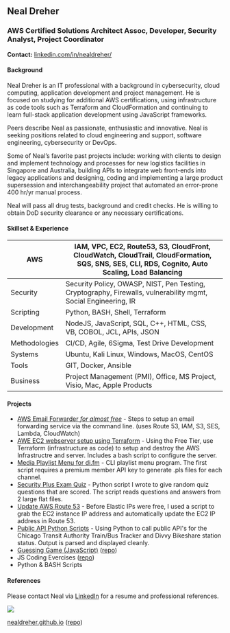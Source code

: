 ## Neal Dreher 
### AWS Certified Solutions Architect Assoc, Developer, Security Analyst, Project Coordinator

**Contact:** [linkedin.com/in/nealdreher/](https://www.linkedin.com/in/nealdreher/)

#### Background

Neal Dreher is an IT professional with a background in cybersecurity, cloud computing, application development and project management. He is focused on studying for additional AWS certifications, using infrastructure as code tools such as Terraform and CloudFormation and continuing to learn full-stack application development using JavaScript frameworks.

Peers describe Neal as passionate, enthusiastic and innovative. Neal is seeking positions related to cloud engineering and support, software engineering, cybersecurity or DevOps.

Some of Neal’s favorite past projects include: working with clients to design and implement technology and processes for new logistics facilities in Singapore and Australia, building APIs to integrate web front-ends into legacy applications and designing, coding and implementing a large product supersession and interchangeability project that automated an error-prone 400 hr/yr manual process.

Neal will pass all drug tests, background and credit checks. He is willing to obtain DoD security clearance or any necessary certifications.

#### Skillset & Experience

| AWS | IAM, VPC, EC2, Route53, S3, CloudFront, CloudWatch, CloudTrail, CloudFormation, SQS, SNS, SES, CLI, RDS, Cognito, Auto Scaling, Load Balancing | 
|--|--|
| Security | Security Policy, OWASP, NIST, Pen Testing, Cryptography, Firewalls, vulnerability mgmt, Social Engineering, IR  |
| Scripting | Python, BASH, Shell, Terraform |
| Development | NodeJS, JavaScript, SQL, C++, HTML, CSS, VB, COBOL, JCL, APIs, JSON |
| Methodologies | CI/CD, Agile, 6Sigma, Test Drive Development |
| Systems | Ubuntu, Kali Linux, Windows, MacOS, CentOS | 
| Tools | GIT, Docker, Ansible |
| Business | Project Management (PMI), Office, MS Project, Visio, Mac, Apple Products |

#### Projects

- [AWS Email Forwarder *for almost free*](https://nealalan.github.io/AWS-Email-Forwarder/) - Steps to setup an email forwarding service via the command line. (uses Route 53, IAM, S3, SES, Lambda, CloudWatch)
- [AWE EC2 webserver setup using Terraform](https://nealalan.github.io/LAB-AWS_webserver_via_terraform/) - Using the Free Tier, use Terraform (infrastructure as code) to setup and destroy the AWS Infrastructre and server. Includes a bash script to configure the server.
- [Media Playlist Menu for di.fm](https://nealalan.github.io/di.fm_playlist_menu/) - CLI playlist menu program. The first script requires a premium member API key to generate .pls files for each channel.
- [Security Plus Exam Quiz](https://nealalan.github.io/quiz-giver-sec-plus/) - Python script I wrote to give random quiz questions that are scored. The script reads questions and answers from 2 large flat files.
- [Update AWS Route 53](https://nealalan.github.io/update_route53/) - Before Elastic IPs were free, I used a script to grab the EC2 instance IP address and automatically update the EC2 IP address in Route 53.
- [Public API Python Scripts](https://github.com/nealalan/Transportation) - Using Python to call public API's for the Chicago Transit Authority Train/Bus Tracker and Divvy Bikeshare station status. Output is parsed and displayed cleanly.
- [Guessing Game (JavaScript)](https://nealalan.github.io/js-guessing-game/) ([repo](https://github.com/nealalan/js-guessing-game))
- JS Coding Evercises ([repo](https://github.com/nealalan/code-exercises))
- Python & BASH Scripts

#### References

Please contact Neal via [LinkedIn](https://www.linkedin.com/in/nealdreher/) for a resume and professional references.

![](https://github.com/nealdreher/nealdreher.github.io/blob/master/linkedinurl.png?raw=true)

[nealdreher.github.io](https://nealdreher.github.io) ([repo](https://github.com/nealdreher/nealdreher.github.io/))
